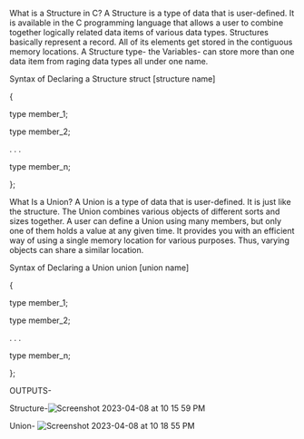 What is a Structure in C?
A Structure is a type of data that is user-defined. It is available in the C programming language that allows a user to combine together logically related data items of various data types. Structures basically represent a record. All of its elements get stored in the contiguous memory locations. A Structure type- the Variables- can store more than one data item from raging data types all under one name.

Syntax of Declaring a Structure
struct [structure name]

{

type member_1;

type member_2;

. . .

type member_n;

};

What Is a Union?
A Union is a type of data that is user-defined. It is just like the structure. The Union combines various objects of different sorts and sizes together. A user can define a Union using many members, but only one of them holds a value at any given time. It provides you with an efficient way of using a single memory location for various purposes. Thus, varying objects can share a similar location.

Syntax of Declaring a Union
union [union name]

{

type member_1;

type member_2;

. . .

type member_n;

};




OUTPUTS-

Structure-![Screenshot 2023-04-08 at 10 15 59 PM](https://user-images.githubusercontent.com/91966167/230733180-b23c641a-0d54-4906-9326-64c1dff68842.png)

Union- ![Screenshot 2023-04-08 at 10 18 55 PM](https://user-images.githubusercontent.com/91966167/230733234-db92df4c-a923-486c-8d92-4a4355faae1c.png)
